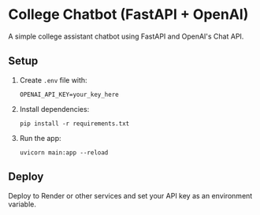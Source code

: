# College Chatbot (FastAPI + OpenAI)

A simple college assistant chatbot using FastAPI and OpenAI's Chat API.

## Setup

1. Create `.env` file with:
    ```
    OPENAI_API_KEY=your_key_here
    ```

2. Install dependencies:
    ```
    pip install -r requirements.txt
    ```

3. Run the app:
    ```
    uvicorn main:app --reload
    ```

## Deploy

Deploy to Render or other services and set your API key as an environment variable.
